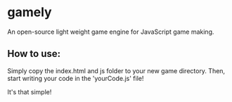 # gamely
An open-source light weight game engine for JavaScript game making.
## How to use:
Simply copy the index.html and js folder to your new game directory. Then, start writing your code in the 'yourCode.js' file!

It's that simple!